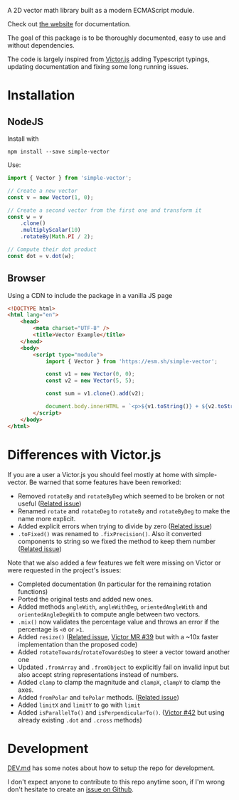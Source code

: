 A 2D vector math library built as a modern ECMAScript module.

Check out [the website](https://statox.github.io/simple-vector.ts/) for documentation.

The goal of this package is to be thoroughly documented, easy to use and without dependencies.

The code is largely inspired from [Victor.js](https://www.npmjs.com/package/victor) adding Typescript typings, updating documentation and fixing some long running issues.

# Installation

## NodeJS

Install with

```shell
npm install --save simple-vector
```

Use:

```typescript
import { Vector } from 'simple-vector';

// Create a new vector
const v = new Vector(1, 0);

// Create a second vector from the first one and transform it
const w = v
    .clone()
    .multiplyScalar(10)
    .rotateBy(Math.PI / 2);

// Compute their dot product
const dot = v.dot(w);
```

## Browser

Using a CDN to include the package in a vanilla JS page

```html
<!DOCTYPE html>
<html lang="en">
    <head>
        <meta charset="UTF-8" />
        <title>Vector Example</title>
    </head>
    <body>
        <script type="module">
            import { Vector } from 'https://esm.sh/simple-vector';

            const v1 = new Vector(0, 0);
            const v2 = new Vector(5, 5);

            const sum = v1.clone().add(v2);

            document.body.innerHTML = `<p>${v1.toString()} + ${v2.toString()} = ${sum.toString()}</p>`;
        </script>
    </body>
</html>
```

# Differences with Victor.js

If you are a user a Victor.js you should feel mostly at home with simple-vector. Be warned that some features have been reworked:

- Removed `rotateBy` and `rotateByDeg` which seemed to be broken or not useful ([Related issue](https://github.com/maxkueng/victor/issues/37))
- Renamed `rotate` and `rotateDeg` to `rotateBy` and `rotateByDeg` to make the name more explicit.
- Added explicit errors when trying to divide by zero ([Related issue](https://github.com/maxkueng/victor/issues/40))
- `.toFixed()` was renamed to `.fixPrecision()`. Also it converted components to string so we fixed the method to keep them number ([Related issue](https://github.com/maxkueng/victor/issues/28))

Note that we also added a few features we felt were missing on Victor or were requested in the project's issues:

- Completed documentation (In particular for the remaining rotation functions)
- Ported the original tests and added new ones.
- Added methods `angleWith`, `angleWithDeg`, `orientedAngleWith` and `orientedAngleDegWith` to compute angle between two vectors.
- `.mix()` now validates the percentage value and throws an error if the percentage is `<0` or `>1`.
- Added `resize()` ([Related issue](https://github.com/maxkueng/victor/issues/32), [Victor MR #39](https://github.com/maxkueng/victor/pull/39) but with a ~10x faster implementation than the proposed code)
- Added `rotateTowards`/`rotateTowardsDeg` to steer a vector toward another one
- Updated `.fromArray` and `.fromObject` to explicitly fail on invalid input but also accept string representations instead of numbers.
- Added `clamp` to clamp the magnitude and `clampX`, `clampY` to clamp the axes.
- Added `fromPolar` and `toPolar` methods. ([Related issue](https://github.com/maxkueng/victor/issues/26))
- Added `limitX` and `limitY` to go with `limit`
- Added `isParallelTo()` and `isPerpendicularTo()`. ([Victor #42](https://github.com/maxkueng/victor/pull/42) but using already existing `.dot` and `.cross` methods)

# Development

[DEV.md](https://github.com/statox/simple-vector.ts/blob/main/DEV.md) has some notes about how to setup the repo for development.

I don't expect anyone to contribute to this repo anytime soon, if I'm wrong don't hesitate to create an [issue on Github](https://github.com/statox/simple-vector.ts/issues).
